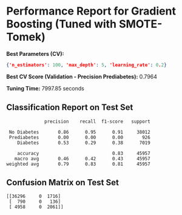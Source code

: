 # Performance Report for Gradient Boosting (Tuned with SMOTE-Tomek)

**Best Parameters (CV):**
```json
{'n_estimators': 100, 'max_depth': 5, 'learning_rate': 0.2}
```

**Best CV Score (Validation - Precision Prediabetes):** 0.7964

**Tuning Time:** 7997.85 seconds

## Classification Report on Test Set
```
              precision    recall  f1-score   support

 No Diabetes       0.86      0.95      0.91     38012
 Prediabetes       0.00      0.00      0.00       926
    Diabetes       0.53      0.29      0.38      7019

    accuracy                           0.83     45957
   macro avg       0.46      0.42      0.43     45957
weighted avg       0.79      0.83      0.81     45957
```

## Confusion Matrix on Test Set
```
[[36296     0  1716]
 [  790     0   136]
 [ 4958     0  2061]]
```
